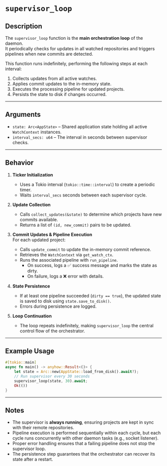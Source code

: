 # `supervisor_loop`

## Description
The `supervisor_loop` function is the **main orchestration loop** of the daemon.  
It periodically checks for updates in all watched repositories and triggers pipelines when new commits are detected.

This function runs indefinitely, performing the following steps at each interval:
1. Collects updates from all active watches.  
2. Applies commit updates to the in-memory state.  
3. Executes the processing pipeline for updated projects.  
4. Persists the state to disk if changes occurred.  

---

## Arguments
- `state: Arc<AppState>` – Shared application state holding all active `WatchContext` instances.  
- `interval_secs: u64` – The interval in seconds between supervisor checks.  

---

## Behavior

1. **Ticker Initialization**  
   - Uses a Tokio interval (`tokio::time::interval`) to create a periodic timer.  
   - Waits `interval_secs` seconds between each supervisor cycle.  

2. **Update Collection**  
   - Calls `collect_updates(&state)` to determine which projects have new commits available.  
   - Returns a list of `(id, new_commit)` pairs to be updated.  

3. **Commit Updates & Pipeline Execution**  
   For each updated project:  
   - Calls `update_commit` to update the in-memory commit reference.  
   - Retrieves the `WatchContext` via `get_watch_ctx`.  
   - Runs the associated pipeline with `run_pipeline`.  
     - On success, logs a ✅ success message and marks the state as dirty.  
     - On failure, logs a ❌ error with details.  

4. **State Persistence**  
   - If at least one pipeline succeeded (`dirty == true`), the updated state is saved to disk using `state.save_to_disk()`.  
   - Errors during persistence are logged.  

5. **Loop Continuation**  
   - The loop repeats indefinitely, making `supervisor_loop` the central control flow of the orchestrator.  

---

## Example Usage

```rust
#[tokio::main]
async fn main() -> anyhow::Result<()> {
    let state = Arc::new(AppState::load_from_disk().await?);
    // Run supervisor every 30 seconds
    supervisor_loop(state, 30).await;
    Ok(())
}
```

---

## Notes
- The supervisor is **always running**, ensuring projects are kept in sync with their remote repositories.  
- Pipeline execution is performed sequentially within each cycle, but each cycle runs concurrently with other daemon tasks (e.g., socket listener).  
- Proper error handling ensures that a failing pipeline does not stop the supervisor loop.  
- The persistence step guarantees that the orchestrator can recover its state after a restart.  
